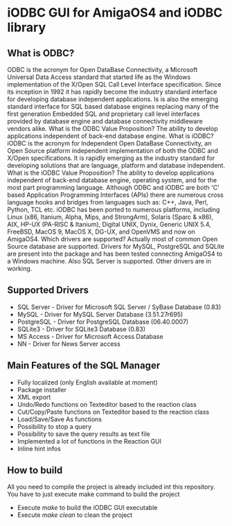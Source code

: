
iODBC GUI for AmigaOS4 and iODBC library
======================

What is ODBC? 
-----

ODBC is the acronym for Open DataBase Connectivity, a Microsoft Universal Data Access standard that started life as the Windows implementation of the X/Open SQL Call Level Interface specification. Since its inception in 1992 it has rapidly become the industry standard interface for developing database independent applications. Is is also the emerging standard interface for SQL based database engines replacing many of the first generation Embedded SQL and proprietary call level interfaces provided by database engine and database connectivity middleware vendors alike. What is the ODBC Value Proposition? The ability to develop applications independent of back-end database engine. What is iODBC? iODBC is the acronym for Independent Open DataBase Connectivity, an Open Source platform independent implementation of both the ODBC and X/Open specifications. It is rapidly emerging as the industry standard for developing solutions that are language, platform and database independent. What is the iODBC Value Proposition? The ability to develop applications independent of back-end database engine, operating system, and for the most part programming language. Although ODBC and iODBC are both 'C' based Application Programming Interfaces (APIs) there are numerous cross language hooks and bridges from languages such as: C++, Java, Perl, Python, TCL etc. iODBC has been ported to numerous platforms, including Linux (x86, Itanium, Alpha, Mips, and StrongArm), Solaris (Sparc & x86), AIX, HP-UX (PA-RISC & Itanium), Digital UNIX, Dynix, Generic UNIX 5.4, FreeBSD, MacOS 9, MacOS X, DG-UX, and OpenVMS and now on AmigaOS4. Which drivers are supported? Actually most of common Open Source database are supported. Drivers for MySQL, PostgreSQL and SQLite are present into the package and has been tested connecting AmigaOS4 to a Windows machine. Also SQL Server is supported. Other drivers are in working.

Supported Drivers
-----

- SQL Server - Driver for Microsoft SQL Server / SyBase Database (0.83)
- MySQL - Driver for MySQL Server Database (3.51.27r695)
- PostgreSQL - Driver for PostgreSQL Database (06.40.0007)
- SQLite3 - Driver for SQLite3 Database (0.83)
- MS Access - Driver for Microsoft Access Database
- NN - Driver for News Server access

Main Features of the SQL Manager
-----

- Fully localized (only English available at moment)
- Package installer
- XML export
- Undo/Redo functions on Texteditor based to the reaction class
- Cut/Copy/Paste functions on Texteditor based to the reaction class
- Load/Save/Save As functions
- Possibility to stop a query
- Possibility to save the query results as text file
- Implemented a lot of functions in the Reaction GUI
- Inline hint infos

How to build
------

All you need to compile the project is already included int this repository. You have to just execute make command to build the project

- Execute *make* to build the iODBC GUI executable
- Execute *make clean* to clean the project

